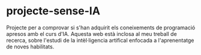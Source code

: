 # projecte-sense-IA
 Projecte per a comprovar si s'han adquirit els coneixements de programació apresos amb el curs d'IA. Aquesta web està inclosa al meu treball de recerca, sobre l'estudi de la intèl·ligencia artifical enfocada a l'aprenentatge de noves habilitats.
